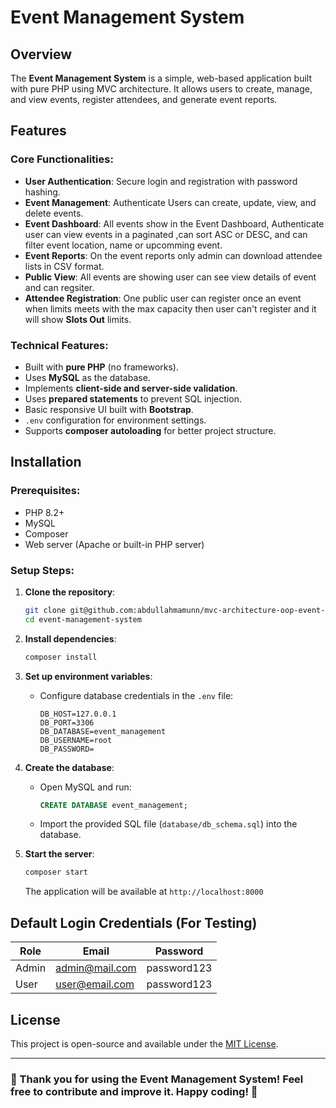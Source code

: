 # Event Management System

## Overview

The **Event Management System** is a simple, web-based application built with pure PHP using MVC architecture. It allows users to create, manage, and view events, register attendees, and generate event reports.

## Features

### Core Functionalities:

- **User Authentication**: Secure login and registration with password hashing.
- **Event Management**: Authenticate Users can create, update, view, and delete events.
- **Event Dashboard**: All events show in the Event Dashboard, Authenticate user can view events in a paginated ,can sort ASC or DESC, and can filter event location, name or upcomming event.
- **Event Reports**: On the event  reports only admin can download attendee lists in CSV format.
- **Public View**: All events are showing user can see view details of event and can regsiter.
- **Attendee Registration**: One public user can register once an event when limits meets with the max capacity then user can't register and it will show **Slots Out** limits.

### Technical Features:

- Built with **pure PHP** (no frameworks).
- Uses **MySQL** as the database.
- Implements **client-side and server-side validation**.
- Uses **prepared statements** to prevent SQL injection.
- Basic responsive UI built with **Bootstrap**.
- `.env` configuration for environment settings.
- Supports **composer autoloading** for better project structure.

## Installation

### Prerequisites:

- PHP 8.2+
- MySQL
- Composer
- Web server (Apache or built-in PHP server)

### Setup Steps:

1. **Clone the repository**:

   ```sh
   git clone git@github.com:abdullahmamunn/mvc-architecture-oop-event-manage.git
   cd event-management-system
   ```

2. **Install dependencies**:

   ```sh
   composer install
   ```

3. **Set up environment variables**:

   - Configure database credentials in the `.env` file:
     ```env
     DB_HOST=127.0.0.1
     DB_PORT=3306
     DB_DATABASE=event_management
     DB_USERNAME=root
     DB_PASSWORD=
     ```

4. **Create the database**:

   - Open MySQL and run:
     ```sql
     CREATE DATABASE event_management;
     ```
   - Import the provided SQL file (`database/db_schema.sql`) into the database.

5. **Start the server**:

   ```sh
   composer start
   ```

   The application will be available at `http://localhost:8000`

## Default Login Credentials (For Testing)

| Role  | Email                                          | Password    |
| ----- | ---------------------------------------------- | ----------- |
| Admin | [admin@mail.com](mailto\:admin@example.com) | password123 |
| User  | [user@email.com](mailto\:user@example.com)   | password123 |


## License

This project is open-source and available under the [MIT License](LICENSE).

---

### 🚀 Thank you for using the Event Management System! Feel free to contribute and improve it. Happy coding! 🎉

